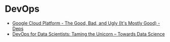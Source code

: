# DevOps

* [Google Cloud Platform - The Good, Bad, and Ugly \(It's Mostly Good\) - Deps](https://www.deps.co/blog/google-cloud-platform-good-bad-ugly/?mkt_tok=eyJpIjoiWlRnM1l6aG1ZVEEyT1dGayIsInQiOiIwOEZtSGFJeGdcLzJLRUliNEgrZlk3bERcL21GZGVoelU5SVA0ZUY5eGpyekxHc0xTendRQjBadEtsUUJ3eU1iRDlQV0hJa0ROYmxcL212NW56ckFmd00xMlBLU055TER4UmJhMzZcL0VLVkJCMlA1TUY0YWxOczZ4R3k1bFpcL2s4blNnIn0)
* [DevOps for Data Scientists: Taming the Unicorn – Towards Data Science](https://towardsdatascience.com/devops-for-data-scientists-taming-the-unicorn-6410843990de)

